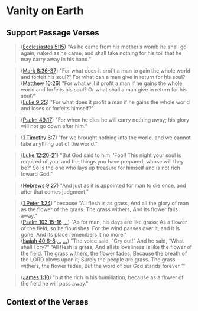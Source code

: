# Vanity on Earth

## Support Passage Verses

> ([Ecclesiastes 5:15](https://biblehub.com/ecclesiastes/5-15.htm)) "As he came from his mother’s womb he shall go again, naked as he came, and shall take nothing for his toil that he may carry away in his hand."

> ([Mark 8:36-37](https://biblehub.com/mark/8-36.htm)) "For what does it profit a man to gain the whole world and forfeit his soul?" For what can a man give in return for his soul? \
> ([Matthew 16:26](https://biblehub.com/matthew/16-26.htm)) "For what will it profit a man if he gains the whole world and forfeits his soul? Or what shall a man give in return for his soul?" \
> ([Luke 9:25](https://biblehub.com/luke/9-25.htm))  "For what does it profit a man if he gains the whole world and loses or forfeits himself?"

> ([Psalm 49:17](https://biblehub.com/psalms/49-17.htm))  "For when he dies he will carry nothing away; his glory will not go down after him."

> ([1 Timothy 6:7](https://biblehub.com/1_timothy/6-7.htm))  "for we brought nothing into the world, and we cannot take anything out of the world."

> ([Luke 12:20-21](https://biblehub.com/luke/12-20.htm))  "But God said to him, ‘Fool! This night your soul is required of you, and the things you have prepared, whose will they be?’ So is the one who lays up treasure for himself and is not rich toward God."

> ([Hebrews 9:27](https://biblehub.com/hebrews/9-27.htm))   "And just as it is appointed for man to die once, and after that comes judgment,"

> ([1 Peter 1:24](https://biblehub.com/1_peter/1-24.htm))   "because “All flesh is as grass, And all the glory of man as the flower of the grass. The grass withers, And its flower falls away," \
> ([Psalm 103:15-16](https://biblehub.com/psalms/103-15.htm) [...](https://biblehub.com/psalms/103-16.htm))   "As for man, his days are like grass; As a flower of the field, so he flourishes. For the wind passes over it, and it is gone, And its place remembers it no more." \
> ([Isaiah 40:6-8](https://biblehub.com/isaiah/40-6.htm) [...](https://biblehub.com/isaiah/40-7.htm)  [...](https://biblehub.com/isaiah/40-8.htm))   "The voice said, “Cry out!” And he said, “What shall I cry?” “All flesh is grass, And all its loveliness is like the flower of the field. The grass withers, the flower fades, Because the breath of the LORD blows upon it; Surely the people are grass. The grass withers, the flower fades,
But the word of our God stands forever.”"

> ([James 1:10](https://biblehub.com/james/1-10.htm))   "but the rich in his humiliation, because as a flower of the field he will pass away."

## Context of the Verses
